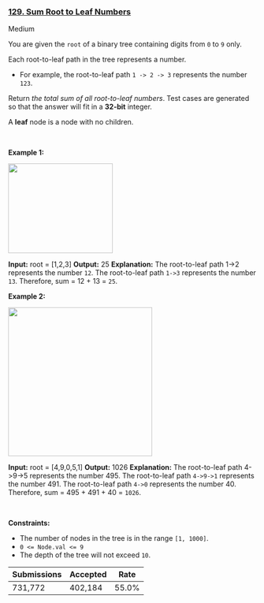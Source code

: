 ### [129. Sum Root to Leaf Numbers](https://leetcode.com/problems/sum-root-to-leaf-numbers/)

Medium

You are given the `` root `` of a binary tree containing digits from `` 0 `` to `` 9 `` only.

Each root-to-leaf path in the tree represents a number.

*   For example, the root-to-leaf path `` 1 -> 2 -> 3 `` represents the number `` 123 ``.

Return _the total sum of all root-to-leaf numbers_. Test cases are generated so that the answer will fit in a __32-bit__ integer.

A __leaf__ node is a node with no children.

 

__Example 1:__

<img alt="" src="https://assets.leetcode.com/uploads/2021/02/19/num1tree.jpg" style="width: 212px; height: 182px;"/>

<strong>Input:</strong> root = [1,2,3]
    <strong>Output:</strong> 25
    <strong>Explanation:</strong>
    The root-to-leaf path 1->2 represents the number <code>12</code>.
    The root-to-leaf path <code>1->3</code> represents the number <code>13</code>.
    Therefore, sum = 12 + 13 = <code>25</code>.

__Example 2:__

<img alt="" src="https://assets.leetcode.com/uploads/2021/02/19/num2tree.jpg" style="width: 292px; height: 302px;"/>

<strong>Input:</strong> root = [4,9,0,5,1]
    <strong>Output:</strong> 1026
    <strong>Explanation:</strong>
    The root-to-leaf path 4->9->5 represents the number 495.
    The root-to-leaf path <code>4->9->1</code> represents the number 491.
    The root-to-leaf path <code>4->0</code> represents the number 40.
    Therefore, sum = 495 + 491 + 40 = <code>1026</code>.

 

__Constraints:__

*   The number of nodes in the tree is in the range `` [1, 1000] ``.
*   `` 0 <= Node.val <= 9 ``
*   The depth of the tree will not exceed `` 10 ``.

| Submissions    | Accepted     | Rate   |
| -------------- | ------------ | ------ |
| 731,772 | 402,184 | 55.0% |